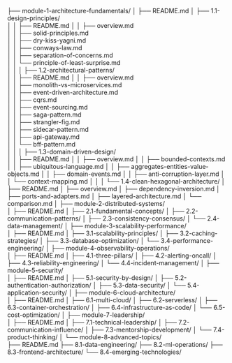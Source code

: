 ├── module-1-architecture-fundamentals/
│   ├── README.md
│   ├── 1.1-design-principles/           
│   │   ├── README.md
│   │   ├── overview.md                   
│   │   ├── solid-principles.md           
│   │   ├── dry-kiss-yagni.md            
│   │   ├── conways-law.md               
│   │   ├── separation-of-concerns.md     
│   │   └── principle-of-least-surprise.md  
│   │
│   ├── 1.2-architectural-patterns/       
│   │   ├── README.md
│   │   ├── overview.md                    
│   │   ├── monolith-vs-microservices.md   
│   │   ├── event-driven-architecture.md   
│   │   ├── cqrs.md                        
│   │   ├── event-sourcing.md              
│   │   ├── saga-pattern.md                
│   │   ├── strangler-fig.md               
│   │   ├── sidecar-pattern.md             
│   │   ├── api-gateway.md                 
│   │   └── bff-pattern.md                 
│   │
│   ├── 1.3-domain-driven-design/          
│   │   ├── README.md
│   │   ├── overview.md
│   │   ├── bounded-contexts.md
│   │   ├── ubiquitous-language.md
│   │   ├── aggregates-entities-value-objects.md
│   │   ├── domain-events.md
│   │   ├── anti-corruption-layer.md
│   │   └── context-mapping.md
│   │
│   └── 1.4-clean-hexagonal-architecture/ 
│       ├── README.md
│       ├── overview.md
│       ├── dependency-inversion.md
│       ├── ports-and-adapters.md
│       ├── layered-architecture.md
│       └── comparison.md
│
├── module-2-distributed-systems/         
│   ├── README.md
│   ├── 2.1-fundamental-concepts/
│   ├── 2.2-communication-patterns/
│   ├── 2.3-consistency-consensus/
│   └── 2.4-data-management/
│
├── module-3-scalability-performance/    
│   ├── README.md
│   ├── 3.1-scalability-principles/
│   ├── 3.2-caching-strategies/
│   ├── 3.3-database-optimization/
│   └── 3.4-performance-engineering/
│
├── module-4-observability-operations/    
│   ├── README.md
│   ├── 4.1-three-pillars/
│   ├── 4.2-alerting-oncall/
│   ├── 4.3-reliability-engineering/
│   └── 4.4-incident-management/
│
├── module-5-security/                   
│   ├── README.md
│   ├── 5.1-security-by-design/
│   ├── 5.2-authentication-authorization/
│   ├── 5.3-data-security/
│   └── 5.4-application-security/
│
├── module-6-cloud-architecture/          
│   ├── README.md
│   ├── 6.1-multi-cloud/
│   ├── 6.2-serverless/
│   ├── 6.3-container-orchestration/
│   ├── 6.4-infrastructure-as-code/
│   └── 6.5-cost-optimization/
│
├── module-7-leadership/                  
│   ├── README.md
│   ├── 7.1-technical-leadership/
│   ├── 7.2-communication-influence/
│   ├── 7.3-mentorship-development/
│   └── 7.4-product-thinking/
│
└── module-8-advanced-topics/             
├── README.md
├── 8.1-data-engineering/
├── 8.2-ml-operations/
├── 8.3-frontend-architecture/
└── 8.4-emerging-technologies/
